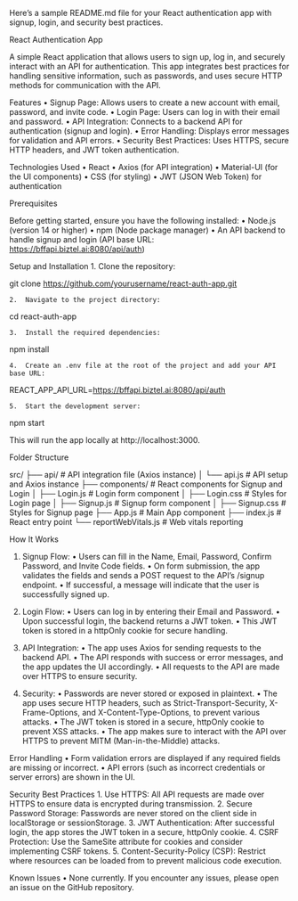 Here’s a sample README.md file for your React authentication app with signup, login, and security best practices.

React Authentication App

A simple React application that allows users to sign up, log in, and securely interact with an API for authentication. This app integrates best practices for handling sensitive information, such as passwords, and uses secure HTTP methods for communication with the API.

Features
	•	Signup Page: Allows users to create a new account with email, password, and invite code.
	•	Login Page: Users can log in with their email and password.
	•	API Integration: Connects to a backend API for authentication (signup and login).
	•	Error Handling: Displays error messages for validation and API errors.
	•	Security Best Practices: Uses HTTPS, secure HTTP headers, and JWT token authentication.

Technologies Used
	•	React
	•	Axios (for API integration)
	•	Material-UI (for the UI components)
	•	CSS (for styling)
	•	JWT (JSON Web Token) for authentication

Prerequisites

Before getting started, ensure you have the following installed:
	•	Node.js (version 14 or higher)
	•	npm (Node package manager)
	•	An API backend to handle signup and login (API base URL: https://bffapi.biztel.ai:8080/api/auth)

Setup and Installation
	1.	Clone the repository:

git clone https://github.com/yourusername/react-auth-app.git


	2.	Navigate to the project directory:

cd react-auth-app


	3.	Install the required dependencies:

npm install


	4.	Create an .env file at the root of the project and add your API base URL:

REACT_APP_API_URL=https://bffapi.biztel.ai:8080/api/auth


	5.	Start the development server:

npm start

This will run the app locally at http://localhost:3000.

Folder Structure

src/
├── api/                 # API integration file (Axios instance)
│   └── api.js           # API setup and Axios instance
├── components/          # React components for Signup and Login
│   ├── Login.js         # Login form component
│   ├── Login.css        # Styles for Login page
│   ├── Signup.js        # Signup form component
│   ├── Signup.css       # Styles for Signup page
├── App.js               # Main App component
├── index.js             # React entry point
└── reportWebVitals.js   # Web vitals reporting

How It Works

1. Signup Flow:
	•	Users can fill in the Name, Email, Password, Confirm Password, and Invite Code fields.
	•	On form submission, the app validates the fields and sends a POST request to the API’s /signup endpoint.
	•	If successful, a message will indicate that the user is successfully signed up.

2. Login Flow:
	•	Users can log in by entering their Email and Password.
	•	Upon successful login, the backend returns a JWT token.
	•	This JWT token is stored in a httpOnly cookie for secure handling.

3. API Integration:
	•	The app uses Axios for sending requests to the backend API.
	•	The API responds with success or error messages, and the app updates the UI accordingly.
	•	All requests to the API are made over HTTPS to ensure security.

4. Security:
	•	Passwords are never stored or exposed in plaintext.
	•	The app uses secure HTTP headers, such as Strict-Transport-Security, X-Frame-Options, and X-Content-Type-Options, to prevent various attacks.
	•	The JWT token is stored in a secure, httpOnly cookie to prevent XSS attacks.
	•	The app makes sure to interact with the API over HTTPS to prevent MITM (Man-in-the-Middle) attacks.

Error Handling
	•	Form validation errors are displayed if any required fields are missing or incorrect.
	•	API errors (such as incorrect credentials or server errors) are shown in the UI.

Security Best Practices
	1.	Use HTTPS: All API requests are made over HTTPS to ensure data is encrypted during transmission.
	2.	Secure Password Storage: Passwords are never stored on the client side in localStorage or sessionStorage.
	3.	JWT Authentication: After successful login, the app stores the JWT token in a secure, httpOnly cookie.
	4.	CSRF Protection: Use the SameSite attribute for cookies and consider implementing CSRF tokens.
	5.	Content-Security-Policy (CSP): Restrict where resources can be loaded from to prevent malicious code execution.

Known Issues
	•	None currently. If you encounter any issues, please open an issue on the GitHub repository.

